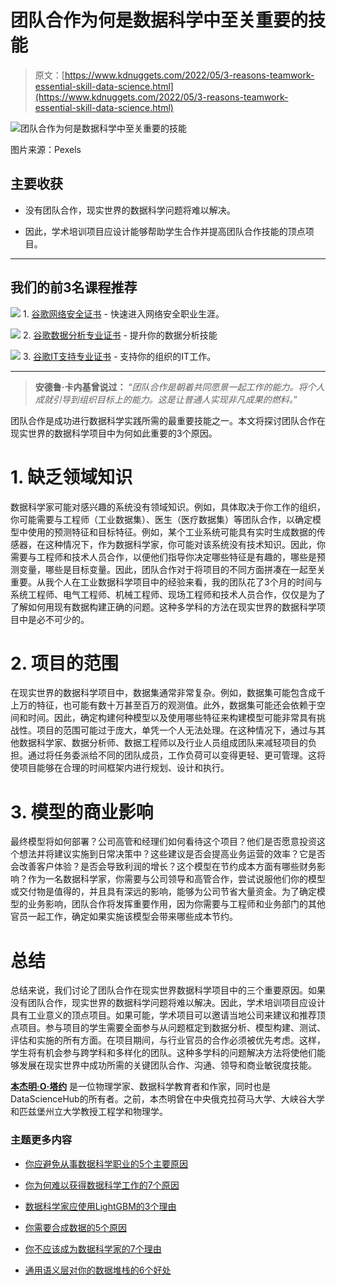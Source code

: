 # 团队合作为何是数据科学中至关重要的技能

> 原文：[https://www.kdnuggets.com/2022/05/3-reasons-teamwork-essential-skill-data-science.html](https://www.kdnuggets.com/2022/05/3-reasons-teamwork-essential-skill-data-science.html)

![团队合作为何是数据科学中至关重要的技能](../Images/e33dab61e0a8a2a7fb502f306aaca6c9.png)

图片来源：Pexels

## 主要收获

+   没有团队合作，现实世界的数据科学问题将难以解决。

+   因此，学术培训项目应设计能够帮助学生合作并提高团队合作技能的顶点项目。

* * *

## 我们的前3名课程推荐

![](../Images/0244c01ba9267c002ef39d4907e0b8fb.png) 1\. [谷歌网络安全证书](https://www.kdnuggets.com/google-cybersecurity) - 快速进入网络安全职业生涯。

![](../Images/e225c49c3c91745821c8c0368bf04711.png) 2\. [谷歌数据分析专业证书](https://www.kdnuggets.com/google-data-analytics) - 提升你的数据分析技能

![](../Images/0244c01ba9267c002ef39d4907e0b8fb.png) 3\. [谷歌IT支持专业证书](https://www.kdnuggets.com/google-itsupport) - 支持你的组织的IT工作。

* * *

> **安德鲁·卡内基曾说过：** “*团队合作是朝着共同愿景一起工作的能力。将个人成就引导到组织目标上的能力。这是让普通人实现非凡成果的燃料。*”

团队合作是成功进行数据科学实践所需的最重要技能之一。本文将探讨团队合作在现实世界的数据科学项目中为何如此重要的3个原因。

# 1\. 缺乏领域知识

数据科学家可能对感兴趣的系统没有领域知识。例如，具体取决于你工作的组织，你可能需要与工程师（工业数据集）、医生（医疗数据集）等团队合作，以确定模型中使用的预测特征和目标特征。例如，某个工业系统可能具有实时生成数据的传感器，在这种情况下，作为数据科学家，你可能对该系统没有技术知识。因此，你需要与工程师和技术人员合作，以便他们指导你决定哪些特征是有趣的，哪些是预测变量，哪些是目标变量。因此，团队合作对于将项目的不同方面拼凑在一起至关重要。从我个人在工业数据科学项目中的经验来看，我的团队花了3个月的时间与系统工程师、电气工程师、机械工程师、现场工程师和技术人员合作，仅仅是为了了解如何用现有数据构建正确的问题。这种多学科的方法在现实世界的数据科学项目中是必不可少的。

# 2\. 项目的范围

在现实世界的数据科学项目中，数据集通常非常复杂。例如，数据集可能包含成千上万的特征，也可能有数十万甚至百万的观测值。此外，数据集可能还会依赖于空间和时间。因此，确定构建何种模型以及使用哪些特征来构建模型可能非常具有挑战性。项目的范围可能过于庞大，单凭一个人无法处理。在这种情况下，通过与其他数据科学家、数据分析师、数据工程师以及行业人员组成团队来减轻项目的负担。通过将任务委派给不同的团队成员，工作负荷可以变得更轻、更可管理。这将使项目能够在合理的时间框架内进行规划、设计和执行。

# 3\. 模型的商业影响

最终模型将如何部署？公司高管和经理们如何看待这个项目？他们是否愿意投资这个想法并将建议实施到日常决策中？这些建议是否会提高业务运营的效率？它是否会改善客户体验？是否会导致利润的增长？这个模型在节约成本方面有哪些财务影响？作为一名数据科学家，你需要与公司领导和高管合作，尝试说服他们你的模型或交付物是值得的，并且具有深远的影响，能够为公司节省大量资金。为了确定模型的业务影响，团队合作将发挥重要作用，因为你需要与工程师和业务部门的其他官员一起工作，确定如果实施该模型会带来哪些成本节约。

# 总结

总结来说，我们讨论了团队合作在现实世界数据科学项目中的三个重要原因。如果没有团队合作，现实世界的数据科学问题将难以解决。因此，学术培训项目应设计具有工业意义的顶点项目。如果可能，学术项目可以邀请当地公司来建议和推荐顶点项目。参与项目的学生需要全面参与从问题框定到数据分析、模型构建、测试、评估和实施的所有方面。在项目期间，与行业官员的合作必须被优先考虑。这样，学生将有机会参与跨学科和多样化的团队。这种多学科的问题解决方法将使他们能够发展在现实世界中成功所需的关键团队合作、沟通、领导和商业敏锐度技能。

**[本杰明·O·塔约](https://www.linkedin.com/in/benjamin-o-tayo-ph-d-a2717511/)** 是一位物理学家、数据科学教育者和作家，同时也是DataScienceHub的所有者。之前，本杰明曾在中央俄克拉荷马大学、大峡谷大学和匹兹堡州立大学教授工程学和物理学。

### 主题更多内容

+   [你应避免从事数据科学职业的5个主要原因](https://www.kdnuggets.com/2022/04/top-5-reasons-avoid-data-science-career.html)

+   [你为何难以获得数据科学工作的7个原因](https://www.kdnuggets.com/7-reasons-why-youre-struggling-to-land-a-data-science-job)

+   [数据科学家应使用LightGBM的3个理由](https://www.kdnuggets.com/2022/01/data-scientists-reasons-lightgbm.html)

+   [你需要合成数据的5个原因](https://www.kdnuggets.com/2023/02/5-reasons-need-synthetic-data.html)

+   [你不应该成为数据科学家的7个理由](https://www.kdnuggets.com/7-reasons-why-you-shouldnt-become-a-data-scientist)

+   [通用语义层对你的数据堆栈的6个好处](https://www.kdnuggets.com/2024/01/cube-6-reasons-why-a-universal-semantic-layer-is-beneficial)
